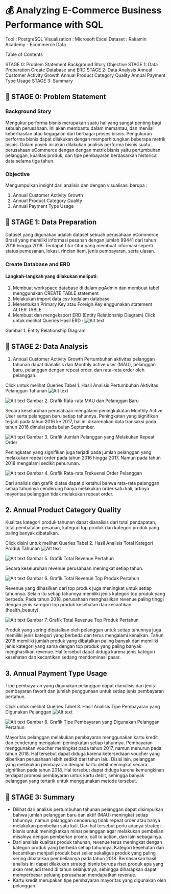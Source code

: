 # 💰 Analyzing E-Commerce Business Performance with SQL

Tool : PostgreSQL
Visualization : Microsoft Excel
Dataset : Rakamin Academy - Ecommerce Data


Table of Contents

STAGE 0: Problem Statement
Background Story
Objective
STAGE 1: Data Preparation
Create Database and ERD
STAGE 2: Data Analysis
Annual Customer Activity Growth
Annual Product Category Quality
Annual Payment Type Usage
STAGE 3: Summary


## 📂 STAGE 0: Problem Statement
### Background Story
Mengukur performa bisnis merupakan suatu hal yang sangat penting bagi sebuah perusahaan. Ini akan membantu dalam memantau, dan menilai keberhasilan atau kegagalan dari berbagai proses bisnis. Pengukuran performa bisnis dapat dilakukan dengan memperhitungkan beberapa metrik bisnis. Dalam poyek ini akan dilakukan analisis performa bisnis suatu perusahaan eCommerce dengan dengan metrik bisnis yaitu pertumbuhan pelanggan, kualitas produk, dan tipe pembayaran berdasarkan historical data selama tiga tahun.

### Objective
Mengumpulkan insight dari analisis dan dengan visualisasi berupa :

1.  Annual Customer Activity Growth
2. Annual Product Category Quality
3. Annual Payment Type Usage


## 📂 STAGE 1: Data Preparation
Dataset yang digunakan adalah dataset sebuah perusahaan eCommerce Brasil yang memiliki informasi pesanan dengan jumlah 99441 dari tahun 2016 hingga 2018. Terdapat fitur-titur yang membuat informasi seperti status pemesanan, lokasi, rincian item, jenis pembayaran, serta ulasan.

### Create Database and ERD
#### Langkah-langkah yang dilakukan meliputi:

1. Membuat workspace database di dalam pgAdmin dan membuat tabel menggunakan CREATE TABLE statement
2. Melakukan import data csv kedalam database
3. Menentukan Primary Key atau Foreign Key enggunakan statement ALTER TABLE
4. Membuat dan mengeksport ERD (Entity Relationship Diagram)
Click untuk melihat Queries
Hasil ERD :
![Alt text](https://mygithub\Analyzing-eCommerce-Business-Performance-with-SQL/assets/erd.png)


Gambar 1. Entity Relationship Diagram



## 📂 STAGE 2: Data Analysis
1. Annual Customer Activity Growth
Pertumbuhan aktivitas pelanggan tahunan dapat dianalisis dari Monthly active user (MAU), pelanggan baru, pelanggan dengan repeat order, dan rata-rata order oleh pelanggan.

Click untuk melihat Queries
Tabel 1. Hasil Analisis Pertumbuhan Aktivitas Pelanggan Tahunan
![Alt text](image-1.png)



![Alt text](image-2.png)
Gambar 2. Grafik Rata-rata MAU dan Pelanggan Baru

Secara keseluruhan perusahaan mengalami peningkakatan Monthly Active User serta pelanggan baru setiap tahunnya. Peningkatan yang signifikan terjadi pada tahun 2016 ke 2017, hal ini dikarenakan data transaksi pada tahun 2016 dimulai pada bulan September.



![Alt text](image-3.png)
Gambar 3. Grafik Jumlah Pelanggan yang Melakukan Repeat Order

Peningkatan yang signifikan juga terjadi pada jumlah pelanggan yang melakukan repeat order pada tahun 2016 hingga 2017. Namun pada tahun 2018 mengalami sedikit penurunan.



![Alt text](image-4.png)
Gambar 4. Grafik Rata-rata Frekuensi Order Pelanggan

Dari analisis dan grafik diatas dapat diketahui bahwa rata-rata pelanggan setiap tahunnya cenderung hanya melakukan order satu kali, artinya mayoritas pelanggan tidak melakukan repeat order.


## 2. Annual Product Category Quality
Kualitas kategori produk tahunan dapat dianalisis dari total pendapatan, total pembatalan pesanan, kategori top produk dan kategori produk yang paling banyak dibatalkan.

Click disini untuk melihat Queries
Tabel 2. Hasil Analisis Total Kategori Produk Tahunan
![Alt text](image-5.png)

![Alt text](image-6.png)
Gambar 5. Grafik Total Revenue Pertahun

Secara keseluruhan revenue perusahaan meningkat setiap tahun.



![Alt text](image-7.png)
Gambar 6. Grafik Total Revenue Top Produk Pertahun

Revenue yang dihasilkan dari top produk juga meningkat untuk setiap tahunnya. Selain itu setiap tahunnya memiliki jenis kategori top produk yang berbeda. Pada tahun 2018, perusahaan menghasilkan revenue paling tinggi dengan jenis karegori top produk kesehatan dan kecantikan (health_beauty).



![Alt text](image-8.png)
Gambar 7. Grafik Total Revenue Top Produk Pertahun

Produk yang sering dibatalkan oleh pelanggan untuk setiap tahunnya juga memiliki jenis kategori yang berbeda dan terus mengalami kenaikan. Tahun 2018 memiliki jumlah produk yang dibatalkan paling banyak dan memiliki jenis kategori yang sama dengan top produk yang paling banyak menghasilkan revenue. Hal tersebut dapat diduga karena jenis kategori kesehatan dan kecantikan sedang mendominasi pasar.


## 3. Annual Payment Type Usage
Tipe pembayaran yang digunakan pelanggan dapat dianalisis dari jenis pembayaran favorit dan jumlah penggunaan untuk setiap jenis pembayaran pertahun.

Click untuk melihat Queries
Tabel 3. Hasil Analisis Tipe Pembayaran yang Digunakan Pelanggan
![Alt text](image-9.png)

![Alt text](image-10.png)
Gambar 8. Grafik Tipe Pembayaran yang Digunakan Pelanggan Pertahun

Mayoritas pelanggan melakukan pembayaran menggunakan kartu kredit dan cenderung mengalami peningkatan setiap tahunnya. Pembayaran menggunakan voucher meningkat pada tahun 2017, namun menurun pada tahun 2018. Hal tersebut dapat diduga karena ketersediaan voucher yang diberikan perusahaan lebih sedikit dari tahun lalu. Disisi lain, pelanggan yang melakukan pembayaran dengan kartu debit meningkat secara signifikan pada tahun 2018. Hal tersebut dapat diduga karena kemungkinan terdapat promosi pembayaran untuk kartu debit, sehingga banyak pelanggan yang tertarik untuk menggunakan metode tersebut.


## 📂 STAGE 3: Summary
- Dilihat dari analisis pertumbuhan tahunan pelanggan dapat disimpulkan bahwa jumlah pelanggan baru dan aktif (MAU) meningkat setiap tahunnya, namun pelanggan cenderung tidak repeat order atau hanya melakukan pembelian satu kali. Dari hal tersebut perlu adanya strategi bisnis untuk meningkatkan minat pelanggan agar melakukan pembelian misalnya dengan pemberian promo, call to action, dan lain sebagainya.
- Dari analisis kualitas produk tahunan, revenue terus meningkat dengan kategori produk yang berbeda setiap tahunnya. Kategori kesehatan dan kecantikan menjadi produk best seller sekaligus produk yang paling sering dibatalkan pembeliannya pada tahun 2018. Berdasarkan hasil analisis ini dapat dilakukan strategi bisnis berupa riset produk apa yang akan menjadi trend di tahun selanjutnya, sehingga diharapkan dapat memperbesar peluang perusahaan mendapatkan revenue.
- Kartu kredit merupakan tipe pembayaran mayoritas yang digunakan oleh pelanggan.